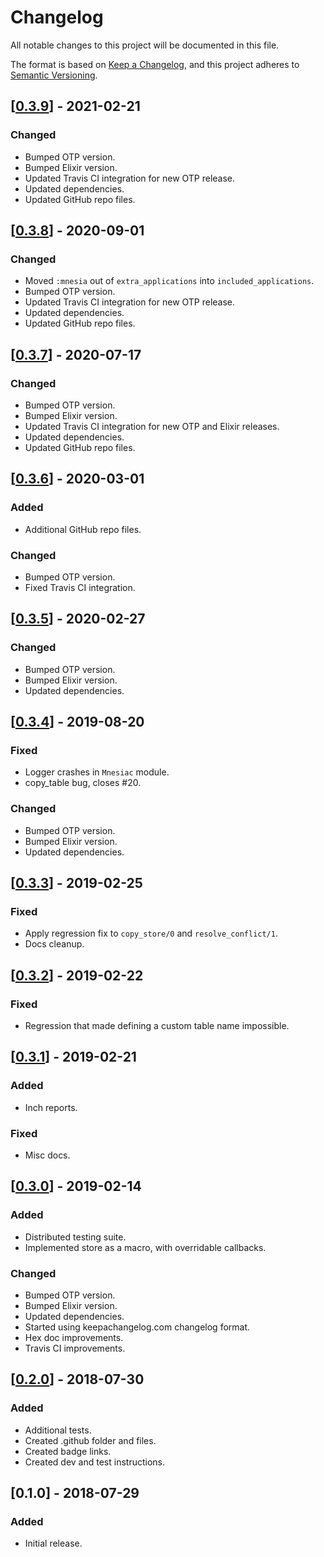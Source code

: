 # Changelog
All notable changes to this project will be documented in this file.

The format is based on [Keep a Changelog](https://keepachangelog.com/en/1.0.0/),
and this project adheres to [Semantic Versioning](https://semver.org/spec/v2.0.0.html).

## [[0.3.9]] - 2021-02-21
### Changed
- Bumped OTP version.
- Bumped Elixir version.
- Updated Travis CI integration for new OTP release.
- Updated dependencies.
- Updated GitHub repo files.

## [[0.3.8]] - 2020-09-01
### Changed
- Moved `:mnesia` out of `extra_applications` into `included_applications`.
- Bumped OTP version.
- Updated Travis CI integration for new OTP release.
- Updated dependencies.
- Updated GitHub repo files.

## [[0.3.7]] - 2020-07-17
### Changed
- Bumped OTP version.
- Bumped Elixir version.
- Updated Travis CI integration for new OTP and Elixir releases.
- Updated dependencies.
- Updated GitHub repo files.

## [[0.3.6]] - 2020-03-01
### Added
- Additional GitHub repo files.

### Changed
- Bumped OTP version.
- Fixed Travis CI integration.

## [[0.3.5]] - 2020-02-27
### Changed
- Bumped OTP version.
- Bumped Elixir version.
- Updated dependencies.

## [[0.3.4]] - 2019-08-20
### Fixed
- Logger crashes in `Mnesiac` module.
- copy_table bug, closes #20.

### Changed
- Bumped OTP version.
- Bumped Elixir version.
- Updated dependencies.

## [[0.3.3]] - 2019-02-25
### Fixed
- Apply regression fix to `copy_store/0` and `resolve_conflict/1`.
- Docs cleanup.

## [[0.3.2]] - 2019-02-22
### Fixed
- Regression that made defining a custom table name impossible.

## [[0.3.1]] - 2019-02-21
### Added
- Inch reports.

### Fixed
- Misc docs.

## [[0.3.0]] - 2019-02-14
### Added
- Distributed testing suite.
- Implemented store as a macro, with overridable callbacks.

### Changed
- Bumped OTP version.
- Bumped Elixir version.
- Updated dependencies.
- Started using keepachangelog.com changelog format.
- Hex doc improvements.
- Travis CI improvements.

## [[0.2.0]] - 2018-07-30
### Added
- Additional tests.
- Created .github folder and files.
- Created badge links.
- Created dev and test instructions.

## [0.1.0] - 2018-07-29
### Added
- Initial release.

[0.3.9]: https://github.com/beardedeagle/mnesiac/compare/v0.3.8...v0.3.9
[0.3.8]: https://github.com/beardedeagle/mnesiac/compare/v0.3.7...v0.3.8
[0.3.7]: https://github.com/beardedeagle/mnesiac/compare/v0.3.6...v0.3.7
[0.3.6]: https://github.com/beardedeagle/mnesiac/compare/v0.3.5...v0.3.6
[0.3.5]: https://github.com/beardedeagle/mnesiac/compare/v0.3.4...v0.3.5
[0.3.4]: https://github.com/beardedeagle/mnesiac/compare/v0.3.3...v0.3.4
[0.3.3]: https://github.com/beardedeagle/mnesiac/compare/v0.3.2...v0.3.3
[0.3.2]: https://github.com/beardedeagle/mnesiac/compare/v0.3.1...v0.3.2
[0.3.1]: https://github.com/beardedeagle/mnesiac/compare/v0.3.0...v0.3.1
[0.3.0]: https://github.com/beardedeagle/mnesiac/compare/v0.2.0...v0.3.0
[0.2.0]: https://github.com/beardedeagle/mnesiac/compare/v0.1.0...v0.2.0
